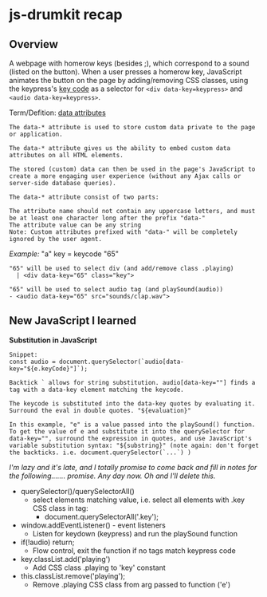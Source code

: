 # js-drumkit recap

## Overview
A webpage with homerow keys (besides ;), which correspond to a sound (listed on the button). When a user presses a homerow key, JavaScript animates the button on the page by adding/removing CSS classes, using the keypress's [key code](https://keycode.info) as a selector for `<div data-key=keypress>` and `<audio data-key=keypress>`.

Term/Defition: [data attributes](https://www.w3schools.com/tags/att_data-.asp)
    
    The data-* attribute is used to store custom data private to the page or application.

    The data-* attribute gives us the ability to embed custom data attributes on all HTML elements.

    The stored (custom) data can then be used in the page's JavaScript to create a more engaging user experience (without any Ajax calls or server-side database queries).

    The data-* attribute consist of two parts:

    The attribute name should not contain any uppercase letters, and must be at least one character long after the prefix "data-"
    The attribute value can be any string
    Note: Custom attributes prefixed with "data-" will be completely ignored by the user agent.



*Example:*
    "a" key = keycode "65"
    
    "65" will be used to select div (and add/remove class .playing)
      | <div data-key="65" class="key">
  
    "65" will be used to select audio tag (and playSound(audio))
    - <audio data-key="65" src="sounds/clap.wav">

## New JavaScript I learned

**Substitution in JavaScript**
    
    Snippet: 
    const audio = document.querySelector(`audio[data-key="${e.keyCode}"]`);

    Backtick ` allows for string substitution. audio[data-key=""] finds a tag with a data-key element matching the keycode.
    
    The keycode is substituted into the data-key quotes by evaluating it. Surround the eval in double quotes. "${evaluation}"

    In this example, "e" is a value passed into the playSound() function. To get the value of e and substitute it into the querySelector for data-key="", surround the expression in quotes, and use JavaScript's variable substitution syntax: "${substring}" (note again: don't forget the backticks. i.e. document.querySelector(`...`) )

*I'm lazy and it's late, and I totally promise to come back and fill in notes for the following....... promise. Any day now. Oh and I'll delete this.*
* querySelector()/querySelectorAll()
  * select elements matching value, i.e. select all elements with .key CSS class in tag:
    * document.querySelectorAll('.key');
* window.addEventListener() - event listeners
  * Listen for keydown (keypress) and run the playSound function
* if(!audio) return;
  * Flow control, exit the function if no tags match keypress code
* key.classList.add('playing')
  * Add CSS class .playing to 'key' constant
* this.classList.remove('playing');
  * Remove .playing CSS class from arg passed to function ('e')